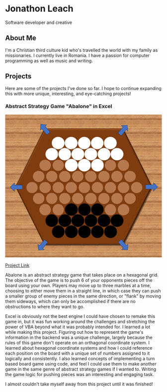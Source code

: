 # Jonathon Leach
Software developer and creative

## About Me
I'm a Christian third culture kid who's travelled the world with my family as missionaries. I currently live in Romania. I have a passion for computer programming as well as music and writing.

## Projects
Here are some of the projects I've done so far. I hope to continue expanding this with more unique, interesting, and eye-catching projects!
### Abstract Strategy Game "Abalone" in Excel
![Screenshot of Abalone in Excel](AbaloneStartingBoard.png)

[Project Link](https://github.com/SparklySpartan/AbaloneInExcel)

Abalone is an abstract strategy game that takes place on a hexagonal grid. The objective of the game is to push 6 of your opponents pieces off the board using your own. Players may move up to three marbles at a time, choosing to either move them in a straight line, in which case they can push a smaller group of enemy pieces in the same direction, or "flank" by moving them sideways, which can only be accomplished if there are no obstructions to where they want to go.

Excel is obviously not the best engine I could have chosen to remake this game in, but it was fun working around the challenges and stretching the power of VBA beyond what it was probably intended for. I learned a lot while making this project. Figuring out how to represent the game's information in the backend was a unique challenge, largely because the rules of this game don't operate on an orthagonal coordinate system. I learned about hexagonal coordinate systems and how I could reference each position on the board with a unique set of numbers assigned to it logically and consistently. I also learned concepts of implementing a turn based board game using code, and feel I could use them to make another game in the same genre of abstract strategy games if I wanted to. Writing the game logic for pushing pieces was an interesting and engaging task.

I almost couldn't take myself away from this project until it was finished!
